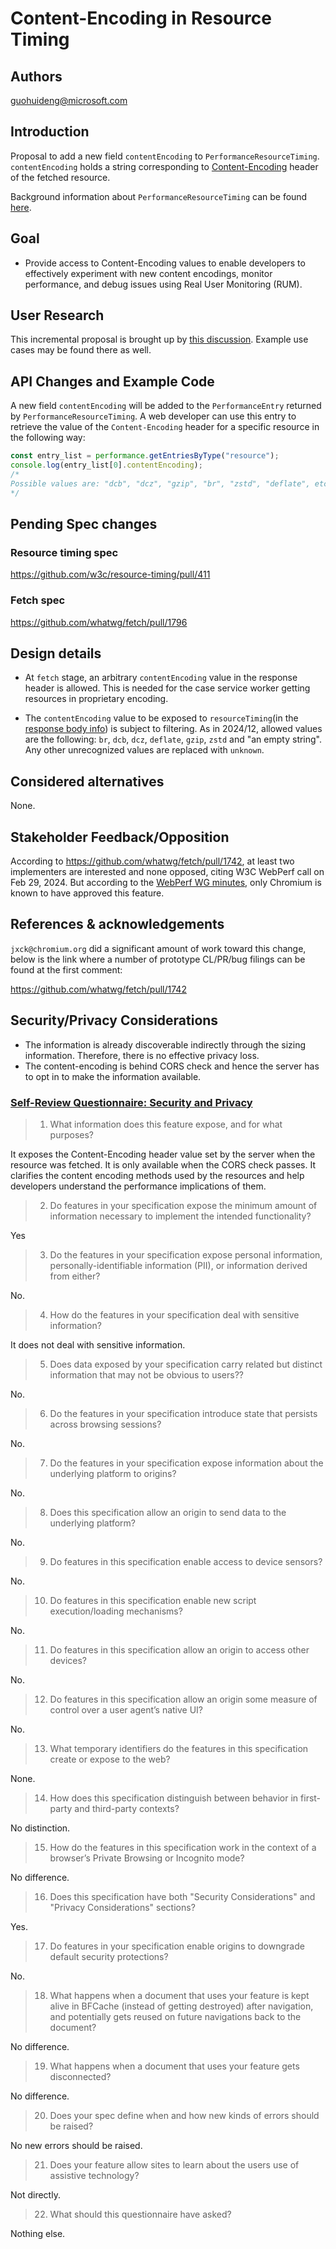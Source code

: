 # Content-Encoding in Resource Timing

## Authors
<guohuideng@microsoft.com>

## Introduction
Proposal to add a new field `contentEncoding` to `PerformanceResourceTiming`. `contentEncoding` holds a string corresponding to [Content-Encoding](https://developer.mozilla.org/en-US/docs/Web/HTTP/Headers/Content-Encoding) header of the fetched resource.

Background information about `PerformanceResourceTiming` can be found [here](https://developer.mozilla.org/en-US/docs/Web/API/PerformanceResourceTiming).

## Goal
-	Provide access to Content-Encoding values to enable developers to effectively experiment with new content encodings, monitor performance, and debug issues using Real User Monitoring (RUM).
    
## User Research

This incremental proposal is brought up by [this discussion](https://github.com/w3c/resource-timing/issues/381). Example use cases may be found there as well.

## API Changes and Example Code

A new field `contentEncoding` will be added to the `PerformanceEntry` returned by `PerformanceResourceTiming`. A web developer can use this entry to retrieve the value of the `Content-Encoding` header for a specific resource in the following way: 

```javascript
const entry_list = performance.getEntriesByType("resource");
console.log(entry_list[0].contentEncoding);
/*
Possible values are: "dcb", "dcz", "gzip", "br", "zstd", "deflate", etc.
*/
```

## Pending Spec changes

###	Resource timing spec
https://github.com/w3c/resource-timing/pull/411

### Fetch spec

https://github.com/whatwg/fetch/pull/1796

## Design details

- At `fetch` stage, an arbitrary `contentEncoding` value in the response header is allowed. This is needed for the case service worker getting resources in proprietary encoding.

- The `contentEncoding` value to be exposed to `resourceTiming`(in the [response body info](https://fetch.spec.whatwg.org/#response-body-info)) is subject to filtering. As in 2024/12, allowed values are the following:
  `br`, `dcb`, `dcz`, `deflate`, `gzip`, `zstd` and "an empty string".
  Any other unrecognized values are replaced with `unknown`.

## Considered alternatives
None.

## Stakeholder Feedback/Opposition

According to https://github.com/whatwg/fetch/pull/1742, at least two implementers are interested and none opposed, citing  W3C WebPerf call on Feb 29, 2024. But according to the [WebPerf WG minutes](https://docs.google.com/document/d/1qPPCtpg1MyVw3GGmd6VKZCdCyqoDub6Xgc8ANnq8SRI/edit#heading=h.wkdzwqaypyq6), only Chromium is known to have approved this feature.

## References & acknowledgements
`jxck@chromium.org` did a significant amount of work toward this change, below is the link where a number of prototype CL/PR/bug filings can be found at the first comment:

https://github.com/whatwg/fetch/pull/1742 

## Security/Privacy Considerations
-	The information is already discoverable indirectly through the sizing information. Therefore, there is no effective privacy loss.
-	The content-encoding is behind CORS check and hence the server has to opt in to make the information available.


### [Self-Review Questionnaire: Security and Privacy](https://w3ctag.github.io/security-questionnaire/)

>1.	What information does this feature expose, and for what purposes?

It exposes the Content-Encoding header value set by the server when the resource was fetched. It is only available when the CORS check passes. It clarifies the content encoding methods used by the resources and help developers understand the performance implications of them.
>2.	Do features in your specification expose the minimum amount of information necessary to implement the intended functionality?

Yes
>3.	Do the features in your specification expose personal information, personally-identifiable information (PII), or information derived from either?

No.
>4.	How do the features in your specification deal with sensitive information?

It does not deal with sensitive information.
>5.	Does data exposed by your specification carry related but distinct information that may not be obvious to users??

No.
>6.	Do the features in your specification introduce state that persists across browsing sessions?

No.
>7.	Do the features in your specification expose information about the underlying platform to origins?

No.
>8.	Does this specification allow an origin to send data to the underlying platform?

No.
>9.	Do features in this specification enable access to device sensors?

No.
>10.	Do features in this specification enable new script execution/loading mechanisms?

No.
>11.	Do features in this specification allow an origin to access other devices?

No.
>12.	Do features in this specification allow an origin some measure of control over a user agent’s native UI?

No.
>13.	What temporary identifiers do the features in this specification create or expose to the web?

None.
>14.	How does this specification distinguish between behavior in first-party and third-party contexts?

No distinction.
>15.	How do the features in this specification work in the context of a browser’s Private Browsing or Incognito mode?

No difference.
>16.	Does this specification have both "Security Considerations" and "Privacy Considerations" sections?

Yes.
>17.	Do features in your specification enable origins to downgrade default security protections?

No.
>18.	What happens when a document that uses your feature is kept alive in BFCache (instead of getting destroyed) after navigation, and potentially gets reused on future navigations back to the document?

No difference.
>19.	What happens when a document that uses your feature gets disconnected?

No difference.
>20.	Does your spec define when and how new kinds of errors should be raised?

No new errors should be raised.
>21.	Does your feature allow sites to learn about the users use of assistive technology?

Not directly.
>22.	What should this questionnaire have asked?

Nothing else.

